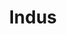 ---
title: "Indus"
hashtag: indus
borders:
  - Microscopium
  - Octans
  - Pavo
  - Sagittarius
  - Telescopium
layout: hashtag
tags:
  - Constellation
---